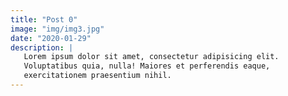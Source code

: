```yaml
---
title: "Post 0"
image: "img/img3.jpg"
date: "2020-01-29"
description: |
   Lorem ipsum dolor sit amet, consectetur adipisicing elit.
   Voluptatibus quia, nulla! Maiores et perferendis eaque,
   exercitationem praesentium nihil.
---
```


